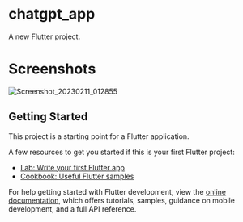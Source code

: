# chatgpt_app

A new Flutter project.

# Screenshots

![Screenshot_20230211_012855](https://user-images.githubusercontent.com/89196733/218247725-ba5b5320-bba5-459c-a533-320b3469c083.png)


## Getting Started

This project is a starting point for a Flutter application.

A few resources to get you started if this is your first Flutter project:

- [Lab: Write your first Flutter app](https://docs.flutter.dev/get-started/codelab)
- [Cookbook: Useful Flutter samples](https://docs.flutter.dev/cookbook)

For help getting started with Flutter development, view the
[online documentation](https://docs.flutter.dev/), which offers tutorials,
samples, guidance on mobile development, and a full API reference.
